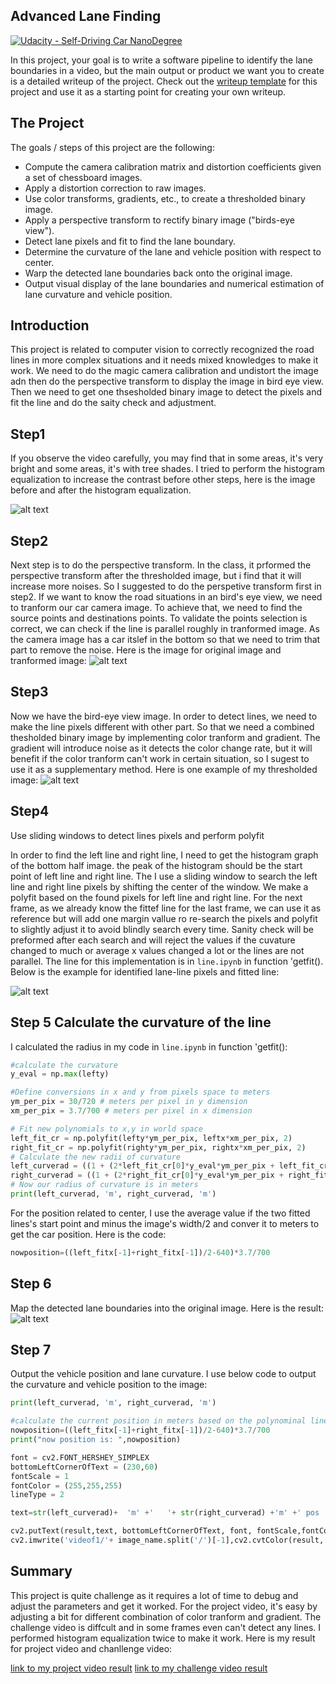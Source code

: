 ## Advanced Lane Finding
[![Udacity - Self-Driving Car NanoDegree](https://s3.amazonaws.com/udacity-sdc/github/shield-carnd.svg)](http://www.udacity.com/drive)


In this project, your goal is to write a software pipeline to identify the lane boundaries in a video, but the main output or product we want you to create is a detailed writeup of the project.  Check out the [writeup template](https://github.com/udacity/CarND-Advanced-Lane-Lines/blob/master/writeup_template.md) for this project and use it as a starting point for creating your own writeup.  


[image0]: ./output_images/histogram_equalize.png "histogram"
[image1]: ./output_images/undistort.png "Undistorted"
[image3]: ./output_images/thresholded.png "Binary Example"
[image4]: ./output_images/points1.png "Warp Example"
[image5]: ./output_images/fitted.png "Fit Visual"
[image6]: ./output_images/result.jpg "result"
[video1]: ./project_video_submit.mp4 "Video"

The Project
---

The goals / steps of this project are the following:

* Compute the camera calibration matrix and distortion coefficients given a set of chessboard images.
* Apply a distortion correction to raw images.
* Use color transforms, gradients, etc., to create a thresholded binary image.
* Apply a perspective transform to rectify binary image ("birds-eye view").
* Detect lane pixels and fit to find the lane boundary.
* Determine the curvature of the lane and vehicle position with respect to center.
* Warp the detected lane boundaries back onto the original image.
* Output visual display of the lane boundaries and numerical estimation of lane curvature and vehicle position.


Introduction
---
This project is related to computer vision to correctly recognized the road lines in more complex situations and it needs mixed knowledges to make it work. We need to do the magic camera calibration and undistort the image adn then do the perspective transform to display the image in bird eye view. Then we need to get one thsesholded binary image to  detect the pixels and fit the line and do the saity check and adjustment.


Step1
---
If you observe the video carefully, you may find that in some areas, it's very bright and some areas, it's with tree shades. I tried to perform the histogram equalization to increase the contrast before other steps, here is the image before and after the histogram equalization.

![alt text][image0]

Step2
---
Next step is to do the perspective transform. In the class, it prformed the perspective transform after the thresholded image, but i find that it will increase more noises. So I suggested to do the perspetive transform first in step2. If we want to know the road situations in an bird's eye view, we need to tranform our car camera image. To achieve that, we need to find the source points and destinations points. To validate the points selection is correct, we can check if the line is parallel roughly in tranformed image. As the camera image has a car itslef in the bottom so that we need to trim that part to remove the noise. Here is the image for original image and tranformed image:
![alt text][image4]

Step3
---
Now we have the bird-eye view image. In order to detect lines, we need to make the line pixels different with other part. So that we need a combined thesholded binary image by implementing color tranform and gradient. The gradient will introduce noise as it detects the color change rate, but it will benefit if the color tranform can't work in certain situation, so I sugest to use it as a supplementary method. Here is one example of my thresholded image:
![alt text][image3]

Step4
---
Use sliding windows to detect lines pixels and perform polyfit

In order to find the left line and right line, I need to get the histogram graph of the bottom half image. the peak of the histogram should be the start point of left line and right line. The I use a sliding window to search the left line and right line pixels by shifting the center of the window. We make a polyfit based on the found pixels for left line and right line. For the next frame, as we already know the fittef line for the last frame, we can use it as reference but will add one margin vallue ro re-search the pixels and polyfit to slightly adjust it to avoid blindly search every time. Sanity check will be preformed after each search and will reject the values if the cuvature changed to much or average x values changed a lot or the lines are not parallel.
The line for this implementation is in `line.ipynb` in function 'getfit(). Below is the example for identified lane-line pixels and fitted line:

![alt text][image5]

Step 5 Calculate the curvature of the line
---
I calculated the radius in my code in `line.ipynb` in function 'getfit():

```python
#calculate the curvature
y_eval = np.max(lefty)

#Define conversions in x and y from pixels space to meters
ym_per_pix = 30/720 # meters per pixel in y dimension
xm_per_pix = 3.7/700 # meters per pixel in x dimension

# Fit new polynomials to x,y in world space
left_fit_cr = np.polyfit(lefty*ym_per_pix, leftx*xm_per_pix, 2)
right_fit_cr = np.polyfit(righty*ym_per_pix, rightx*xm_per_pix, 2)
# Calculate the new radii of curvature
left_curverad = ((1 + (2*left_fit_cr[0]*y_eval*ym_per_pix + left_fit_cr[1])**2)**1.5) / np.absolute(2*left_fit_cr[0])
right_curverad = ((1 + (2*right_fit_cr[0]*y_eval*ym_per_pix + right_fit_cr[1])**2)**1.5) / np.absolute(2*right_fit_cr[0])
# Now our radius of curvature is in meters
print(left_curverad, 'm', right_curverad, 'm')   
```

For the position related to center, I use the average value if the two fitted lines's start point and minus the image's width/2 and conver it to meters to get the car position. Here is the code:

```python
nowposition=((left_fitx[-1]+right_fitx[-1])/2-640)*3.7/700
```

Step 6
---
Map the detected lane boundaries into the original image. Here is the result:
![alt text][image6]


Step 7
---
Output the vehicle position and lane curvature. I use below code to output the curvature and vehicle position to the image:

```python
print(left_curverad, 'm', right_curverad, 'm')    

#calculate the current position in meters based on the polynominal line 's start point
nowposition=((left_fitx[-1]+right_fitx[-1])/2-640)*3.7/700
print("now position is: ",nowposition)

font = cv2.FONT_HERSHEY_SIMPLEX
bottomLeftCornerOfText = (230,60)
fontScale = 1
fontColor = (255,255,255)
lineType = 2

text=str(left_curverad)+  'm' +'   '+ str(right_curverad) +'m' +' pos '+ str(nowposition)

cv2.putText(result,text, bottomLeftCornerOfText, font, fontScale,fontColor,lineType)
cv2.imwrite('videof1/'+ image_name.split('/')[-1],cv2.cvtColor(result, cv2.COLOR_RGB2BGR))
```
Summary
---

This project is quite challenge as it requires a lot of time to debug and adjust the parameters and get it worked. For the project video, it's easy by adjusting a bit for different combination of color tranform and gradient. The challenge video is diffcult and in some frames even can't detect any lines. I performed histogram equalization twice to make it work. Here is my result for project video and chanllenge video:

[link to my  project video result](./project_video_submit.mp4)
[link to my  challenge video result](./challenge_video_submit.mp4)


